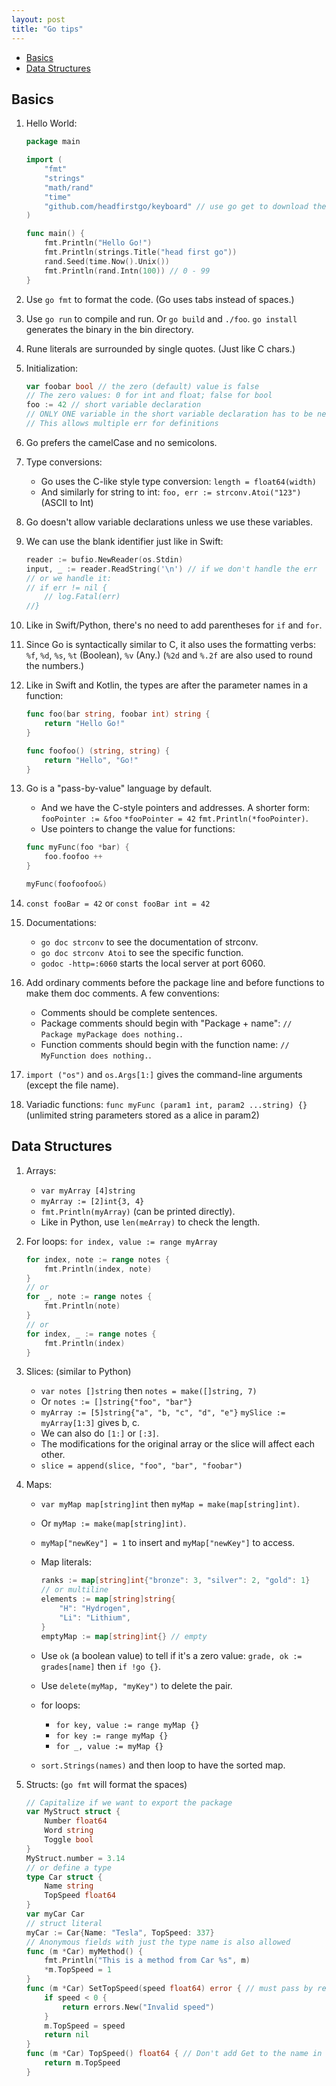 ```yaml
---
layout: post
title: "Go tips"
---
```

* [Basics](#basics)
* [Data Structures](#data-structures)

## Basics

1. Hello World:

    ```go
    package main

    import (
        "fmt"
        "strings"
        "math/rand"
        "time"
        "github.com/headfirstgo/keyboard" // use go get to download the package
    )

    func main() {
        fmt.Println("Hello Go!")
        fmt.Println(strings.Title("head first go"))
        rand.Seed(time.Now().Unix())
        fmt.Println(rand.Intn(100)) // 0 - 99
    }
    ```

2. Use `go fmt` to format the code. (Go uses tabs instead of spaces.)

3. Use `go run` to compile and run. Or `go build` and `./foo`. `go install` generates the binary in the bin directory.

4. Rune literals are surrounded by single quotes. (Just like C chars.)

5. Initialization:

    ```go
    var foobar bool // the zero (default) value is false
    // The zero values: 0 for int and float; false for bool
    foo := 42 // short variable declaration
    // ONLY ONE variable in the short variable declaration has to be new
    // This allows multiple err for definitions
    ```

6. Go prefers the camelCase and no semicolons.

7. Type conversions:

   * Go uses the C-like style type conversion: `length = float64(width)`
   * And similarly for string to int: `foo, err := strconv.Atoi("123")` (ASCII to Int)

8. Go doesn't allow variable declarations unless we use these variables.

9. We can use the blank identifier just like in Swift:

    ```go
    reader := bufio.NewReader(os.Stdin)
    input, _ := reader.ReadString('\n') // if we don't handle the err
    // or we handle it:
    // if err != nil {
        // log.Fatal(err)
    //}
    ```

10. Like in Swift/Python, there's no need to add parentheses for `if` and `for`.

11. Since Go is syntactically similar to C, it also uses the formatting verbs: `%f`, `%d`, `%s`, `%t` (Boolean), `%v` (Any.) (`%2d` and `%.2f` are also used to round the numbers.)

12. Like in Swift and Kotlin, the types are after the parameter names in a function:

    ```go
    func foo(bar string, foobar int) string {
        return "Hello Go!"
    }

    func foofoo() (string, string) {
        return "Hello", "Go!"
    }
    ```

13. Go is a "pass-by-value" language by default.
    * And we have the C-style pointers and addresses. A shorter form: `fooPointer := &foo` `*fooPointer = 42` `fmt.Println(*fooPointer)`.
    * Use pointers to change the value for functions:

    ```go
    func myFunc(foo *bar) {
        foo.foofoo ++
    }

    myFunc(foofoofoo&)
    ```

14. `const fooBar = 42` or `const fooBar int = 42`

15. Documentations:
    * `go doc strconv` to see the documentation of strconv.
    * `go doc strconv Atoi` to see the specific function.
    * `godoc -http=:6060` starts the local server at port 6060.

16. Add ordinary comments before the package line and before functions to make them doc comments. A few conventions:
    * Comments should be complete sentences.
    * Package comments should begin with "Package + name": `// Package myPackage does nothing.`.
    * Function comments should begin with the function name: `// MyFunction does nothing.`.

17. `import ("os")` and `os.Args[1:]` gives the command-line arguments (except the file name).

18. Variadic functions: `func myFunc (param1 int, param2 ...string) {}` (unlimited string parameters stored as a alice in param2)

## Data Structures

1. Arrays:
    * `var myArray [4]string`
    * `myArray := [2]int{3, 4}`
    * `fmt.Println(myArray)` (can be printed directly).
    * Like in Python, use `len(meArray)` to check the length.

2. For loops: `for index, value := range myArray`

    ```go
    for index, note := range notes {
        fmt.Println(index, note)
    }
    // or
    for _, note := range notes {
        fmt.Println(note)
    }
    // or
    for index, _ := range notes {
        fmt.Println(index)
    }
    ```

3. Slices: (similar to Python)
    * `var notes []string` then `notes = make([]string, 7)`
    * Or `notes := []string{"foo", "bar"}`
    * `myArray := [5]string{"a", "b, "c", "d", "e"}` `mySlice := myArray[1:3]` gives b, c.
    * We can also do `[1:]` or `[:3]`.
    * The modifications for the original array or the slice will affect each other.
    * `slice = append(slice, "foo", "bar", "foobar")`

4. Maps:
    * `var myMap map[string]int` then `myMap = make(map[string]int)`.
    * Or `myMap := make(map[string]int)`.
    * `myMap["newKey"] = 1` to insert and `myMap["newKey"]` to access.
    * Map literals:

        ```go
        ranks := map[string]int{"bronze": 3, "silver": 2, "gold": 1}
        // or multiline
        elements := map[string]string{
            "H": "Hydrogen",
            "Li": "Lithium",
        }
        emptyMap := map[string]int{} // empty
        ```

    * Use `ok` (a boolean value) to tell if it's a zero value: `grade, ok := grades[name]` then `if !go {}`.
    * Use `delete(myMap, "myKey")` to delete the pair.
    * for loops:
        * `for key, value := range myMap {}`
        * `for key := range myMap {}`
        * `for _, value := myMap {}`
    * `sort.Strings(names)` and then loop to have the sorted map.

5. Structs: (`go fmt` will format the spaces)

    ```go
    // Capitalize if we want to export the package
    var MyStruct struct {
        Number float64
        Word string
        Toggle bool
    }
    MyStruct.number = 3.14
    // or define a type
    type Car struct {
        Name string
        TopSpeed float64
    }
    var myCar Car
    // struct literal
    myCar := Car{Name: "Tesla", TopSpeed: 337}
    // Anonymous fields with just the type name is also allowed
    func (m *Car) myMethod() {
        fmt.Println("This is a method from Car %s", m)
        *m.TopSpeed = 1
    }
    func (m *Car) SetTopSpeed(speed float64) error { // must pass by reference
        if speed < 0 {
            return errors.New("Invalid speed")
        }
        m.TopSpeed = speed
        return nil
    }
    func (m *Car) TopSpeed() float64 { // Don't add Get to the name in the Getter
        return m.TopSpeed
    }
    ```
